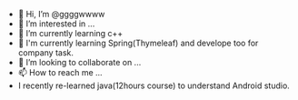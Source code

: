 - 👋 Hi, I’m @ggggwwww
- 👀 I’m interested in ...
- 🌱 I’m currently learning c++
- 🌱 I'm currently learning Spring(Thymeleaf) and develope too for company task.
- 💞️ I’m looking to collaborate on ...
- 📫 How to reach me ...
- I recently re-learned java(12hours course) to understand Android studio.

<!---
ggggwwww/ggggwwww is a ✨ special ✨ repository because its `README.md` (this file) appears on your GitHub profile.
You can click the Preview link to take a look at your changes.
--->

